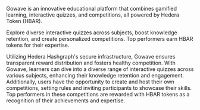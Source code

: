 Gowave is an innovative educational platform that combines gamified learning, interactive quizzes, and competitions, all powered by Hedera Token (HBAR).

Explore diverse interactive quizzes across subjects, boost knowledge retention, and create personalized competitions. Top performers earn HBAR tokens for their expertise.

Utilizing Hedera Hashgraph's secure infrastructure, Gowave ensures transparent reward distribution and fosters healthy competition. With Gowave, learners can dive into a diverse range of interactive quizzes across various subjects, enhancing their knowledge retention and engagement. Additionally, users have the opportunity to create and host their own competitions, setting rules and inviting participants to showcase their skills. Top performers in these competitions are rewarded with HBAR tokens as a recognition of their achievements and expertise.
